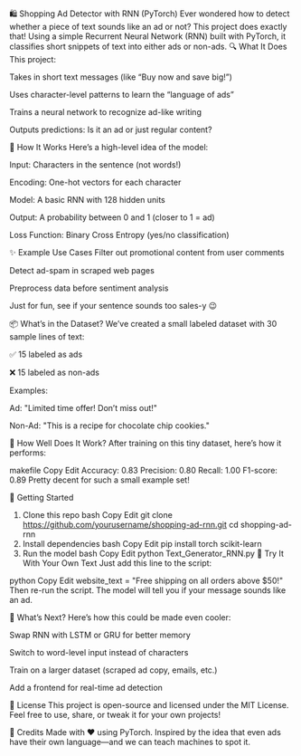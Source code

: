 🛍️ Shopping Ad Detector with RNN (PyTorch)
Ever wondered how to detect whether a piece of text sounds like an ad or not? This project does exactly that! Using a simple Recurrent Neural Network (RNN) built with PyTorch, it classifies short snippets of text into either ads or non-ads.
🔍 What It Does
This project:

Takes in short text messages (like “Buy now and save big!”)

Uses character-level patterns to learn the “language of ads”

Trains a neural network to recognize ad-like writing

Outputs predictions: Is it an ad or just regular content?

🧠 How It Works
Here’s a high-level idea of the model:

Input: Characters in the sentence (not words!)

Encoding: One-hot vectors for each character

Model: A basic RNN with 128 hidden units

Output: A probability between 0 and 1 (closer to 1 = ad)

Loss Function: Binary Cross Entropy (yes/no classification)

✨ Example Use Cases
Filter out promotional content from user comments

Detect ad-spam in scraped web pages

Preprocess data before sentiment analysis

Just for fun, see if your sentence sounds too sales-y 😉

📦 What’s in the Dataset?
We’ve created a small labeled dataset with 30 sample lines of text:

✅ 15 labeled as ads

❌ 15 labeled as non-ads

Examples:

Ad: "Limited time offer! Don’t miss out!"

Non-Ad: "This is a recipe for chocolate chip cookies."

🧪 How Well Does It Work?
After training on this tiny dataset, here’s how it performs:

makefile
Copy
Edit
Accuracy: 0.83
Precision: 0.80
Recall: 1.00
F1-score: 0.89
Pretty decent for such a small example set!

🚀 Getting Started
1. Clone this repo
bash
Copy
Edit
git clone https://github.com/yourusername/shopping-ad-rnn.git
cd shopping-ad-rnn
2. Install dependencies
bash
Copy
Edit
pip install torch scikit-learn
3. Run the model
bash
Copy
Edit
python Text_Generator_RNN.py
💬 Try It With Your Own Text
Just add this line to the script:

python
Copy
Edit
website_text = "Free shipping on all orders above $50!"
Then re-run the script. The model will tell you if your message sounds like an ad.

🔮 What’s Next?
Here’s how this could be made even cooler:

Swap RNN with LSTM or GRU for better memory

Switch to word-level input instead of characters

Train on a larger dataset (scraped ad copy, emails, etc.)

Add a frontend for real-time ad detection

📄 License
This project is open-source and licensed under the MIT License. Feel free to use, share, or tweak it for your own projects!

🙌 Credits
Made with ❤️ using PyTorch. Inspired by the idea that even ads have their own language—and we can teach machines to spot it.

